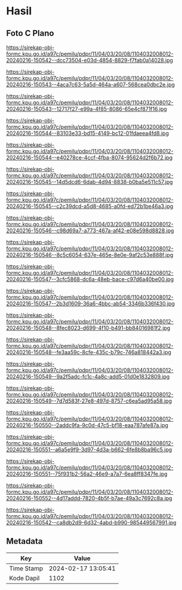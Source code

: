 # Hasil

## Foto C Plano

https://sirekap-obj-formc.kpu.go.id/a97c/pemilu/pdpr/11/04/03/20/08/1104032008012-20240216-150542--dcc73504-e03d-4854-8829-f7fab0a14028.jpg

https://sirekap-obj-formc.kpu.go.id/a97c/pemilu/pdpr/11/04/03/20/08/1104032008012-20240216-150543--4aca7c63-5a5d-464a-a607-568cea0dbc2e.jpg

https://sirekap-obj-formc.kpu.go.id/a97c/pemilu/pdpr/11/04/03/20/08/1104032008012-20240216-150543--12717f27-e99a-4f85-8086-65e4cf871f16.jpg

https://sirekap-obj-formc.kpu.go.id/a97c/pemilu/pdpr/11/04/03/20/08/1104032008012-20240216-150544--83103e33-bd15-4149-bc12-01fdaeea4fd8.jpg

https://sirekap-obj-formc.kpu.go.id/a97c/pemilu/pdpr/11/04/03/20/08/1104032008012-20240216-150544--e40278ce-4ccf-4fba-8074-95624d2f6b72.jpg

https://sirekap-obj-formc.kpu.go.id/a97c/pemilu/pdpr/11/04/03/20/08/1104032008012-20240216-150545--14d5dcd6-6dab-4d94-8838-b0ba5e511c57.jpg

https://sirekap-obj-formc.kpu.go.id/a97c/pemilu/pdpr/11/04/03/20/08/1104032008012-20240216-150545--c2c39dcd-a5d8-4685-a0fd-ed72b1be46a3.jpg

https://sirekap-obj-formc.kpu.go.id/a97c/pemilu/pdpr/11/04/03/20/08/1104032008012-20240216-150546--c98d69a7-a773-467a-af42-e08e598d8828.jpg

https://sirekap-obj-formc.kpu.go.id/a97c/pemilu/pdpr/11/04/03/20/08/1104032008012-20240216-150546--8c5c6054-637e-465e-8e0e-9af2c53e888f.jpg

https://sirekap-obj-formc.kpu.go.id/a97c/pemilu/pdpr/11/04/03/20/08/1104032008012-20240216-150547--3cfc5868-dc6a-48eb-bace-c97d6a40be00.jpg

https://sirekap-obj-formc.kpu.go.id/a97c/pemilu/pdpr/11/04/03/20/08/1104032008012-20240216-150547--2b3d1609-36a6-4bbc-ab54-3346b336f430.jpg

https://sirekap-obj-formc.kpu.go.id/a97c/pemilu/pdpr/11/04/03/20/08/1104032008012-20240216-150548--8fec8023-d699-4f10-b491-bb84016981f2.jpg

https://sirekap-obj-formc.kpu.go.id/a97c/pemilu/pdpr/11/04/03/20/08/1104032008012-20240216-150548--fe3aa59c-8cfe-435c-b79c-746a818442a3.jpg

https://sirekap-obj-formc.kpu.go.id/a97c/pemilu/pdpr/11/04/03/20/08/1104032008012-20240216-150549--9a2f5adc-fc1c-4a8c-add5-01d0e1832809.jpg

https://sirekap-obj-formc.kpu.go.id/a97c/pemilu/pdpr/11/04/03/20/08/1104032008012-20240216-150549--7d7d583f-27e8-497d-8757-c6ea5ad95a58.jpg

https://sirekap-obj-formc.kpu.go.id/a97c/pemilu/pdpr/11/04/03/20/08/1104032008012-20240216-150550--2addc9fa-9c0d-47c5-bf18-eaa787afe87a.jpg

https://sirekap-obj-formc.kpu.go.id/a97c/pemilu/pdpr/11/04/03/20/08/1104032008012-20240216-150551--a6a5e9f9-3d97-4d3a-b662-6fe8b8ba96c5.jpg

https://sirekap-obj-formc.kpu.go.id/a97c/pemilu/pdpr/11/04/03/20/08/1104032008012-20240216-150551--75f931b2-56a2-46e9-a7a7-6ea8ff8347fe.jpg

https://sirekap-obj-formc.kpu.go.id/a97c/pemilu/pdpr/11/04/03/20/08/1104032008012-20240216-150552--4d17addd-7820-4b5f-b7ae-49a3c7692c8a.jpg

https://sirekap-obj-formc.kpu.go.id/a97c/pemilu/pdpr/11/04/03/20/08/1104032008012-20240216-150542--ca8db2d9-6d32-4abd-b990-985449567991.jpg


## Metadata

| Key        | Value               |
| ---------- | ------------------- |
| Time Stamp | 2024-02-17 13:05:41 |
| Kode Dapil | 1102                |



